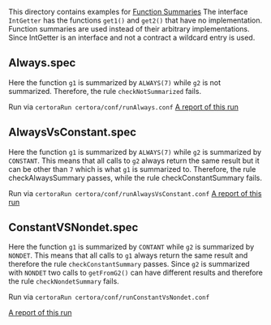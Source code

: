 This directory contains examples for [Function Summaries](https://github.com/Certora/Documentation/blob/master/docs/cvl/methods.md)
The interface `IntGetter` has the functions `get1()` and `get2()` that have no implementation. 
Function summaries are used instead of their arbitrary implementations. Since IntGetter is an interface and not a contract a 
wildcard entry is used.

## Always.spec
Here the function `g1` is summarized by `ALWAYS(7)` while `g2` is not summarized.
Therefore, the rule `checkNotSummarized` fails.

Run via ```certoraRun certora/conf/runAlways.conf```
[A report of this run](https://prover.certora.com/output/1902/4c92bd8a54b44521b83452e93f675907?anonymousKey=84d515da2c8d3b4e5a7d8b0a34137973d1751f96)

## AlwaysVsConstant.spec

Here the function `g1` is summarized by `ALWAYS(7)` while `g2` is summarized by `CONSTANT`.
This means that all calls to `g2` always return the same result but it can be other than `7` which is what `g1` is summarized to.
Therefore, the rule checkAlwaysSummary passes, while the rule checkConstantSummary fails.

Run via ```certoraRun certora/conf/runAlwaysVsConstant.conf```
[A report of this run](https://prover.certora.com/output/1902/d65e16a0a6d2451781cc1826c6ec4aa0?anonymousKey=941589808b3a5504ec8d54b78b1f41108ec7ac89)

## ConstantVSNondet.spec

Here the function `g1` is summarized by `CONTANT` while `g2` is summarized by `NONDET`.
This means that all calls to `g1` always return the same result and therefore the rule `checkConstantSummary` passes.
Since `g2` is summarized with `NONDET` two calls to `getFromG2()` can have different results and therefore the
rule `checkNondetSummary` fails.

Run via ```certoraRun certora/conf/runConstantVsNondet.conf```

[A report of this run](https://prover.certora.com/output/1902/c7ea19339a0240999d3fc15fc0f39bae?anonymousKey=2d1b5597b9c802826f6c32aba484639b63774aff)
